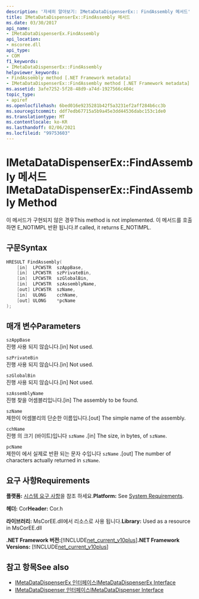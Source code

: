 ```yaml
---
description: '자세히 알아보기: IMetaDataDispenserEx:: FindAssembly 메서드'
title: IMetaDataDispenserEx::FindAssembly 메서드
ms.date: 03/30/2017
api_name:
- IMetaDataDispenserEx.FindAssembly
api_location:
- mscoree.dll
api_type:
- COM
f1_keywords:
- IMetaDataDispenserEx::FindAssembly
helpviewer_keywords:
- FindAssembly method [.NET Framework metadata]
- IMetaDataDispenserEx::FindAssembly method [.NET Framework metadata]
ms.assetid: 3afe7252-5f28-48d9-a74d-1927566c404c
topic_type:
- apiref
ms.openlocfilehash: 6bed016e9235281b42f5a3231ef2aff284b6cc3b
ms.sourcegitcommit: ddf7edb67715a5b9a45e3dd44536dabc153c1de0
ms.translationtype: MT
ms.contentlocale: ko-KR
ms.lasthandoff: 02/06/2021
ms.locfileid: "99753603"
---
```

# <a name="imetadatadispenserexfindassembly-method"></a><span data-ttu-id="4f547-103">IMetaDataDispenserEx::FindAssembly 메서드</span><span class="sxs-lookup"><span data-stu-id="4f547-103">IMetaDataDispenserEx::FindAssembly Method</span></span>

<span data-ttu-id="4f547-104">이 메서드가 구현되지 않은 경우</span><span class="sxs-lookup"><span data-stu-id="4f547-104">This method is not implemented.</span></span> <span data-ttu-id="4f547-105">이 메서드를 호출 하면 E_NOTIMPL 반환 됩니다.</span><span class="sxs-lookup"><span data-stu-id="4f547-105">If called, it returns E_NOTIMPL.</span></span>  
  
## <a name="syntax"></a><span data-ttu-id="4f547-106">구문</span><span class="sxs-lookup"><span data-stu-id="4f547-106">Syntax</span></span>  
  
```cpp  
HRESULT FindAssembly(  
    [in]  LPCWSTR  szAppBase,  
    [in]  LPCWSTR  szPrivateBin,  
    [in]  LPCWSTR  szGlobalBin,  
    [in]  LPCWSTR  szAssemblyName,  
    [out] LPCWSTR  szName,  
    [in]  ULONG    cchName,  
    [out] ULONG    *pcName  
);  
```  
  
## <a name="parameters"></a><span data-ttu-id="4f547-107">매개 변수</span><span class="sxs-lookup"><span data-stu-id="4f547-107">Parameters</span></span>  

 `szAppBase`  
 <span data-ttu-id="4f547-108">진행 사용 되지 않습니다.</span><span class="sxs-lookup"><span data-stu-id="4f547-108">[in] Not used.</span></span>  
  
 `szPrivateBin`  
 <span data-ttu-id="4f547-109">진행 사용 되지 않습니다.</span><span class="sxs-lookup"><span data-stu-id="4f547-109">[in] Not used.</span></span>  
  
 `szGlobalBin`  
 <span data-ttu-id="4f547-110">진행 사용 되지 않습니다.</span><span class="sxs-lookup"><span data-stu-id="4f547-110">[in] Not used.</span></span>  
  
 `szAssemblyName`  
 <span data-ttu-id="4f547-111">진행 찾을 어셈블리입니다.</span><span class="sxs-lookup"><span data-stu-id="4f547-111">[in] The assembly to be found.</span></span>  
  
 `szName`  
 <span data-ttu-id="4f547-112">제한이 어셈블리의 단순한 이름입니다.</span><span class="sxs-lookup"><span data-stu-id="4f547-112">[out] The simple name of the assembly.</span></span>  
  
 `cchName`  
 <span data-ttu-id="4f547-113">진행 의 크기 (바이트)입니다 `szName` .</span><span class="sxs-lookup"><span data-stu-id="4f547-113">[in] The size, in bytes, of `szName`.</span></span>  
  
 `pcName`  
 <span data-ttu-id="4f547-114">제한이 에서 실제로 반환 되는 문자 수입니다 `szName` .</span><span class="sxs-lookup"><span data-stu-id="4f547-114">[out] The number of characters actually returned in `szName`.</span></span>  
  
## <a name="requirements"></a><span data-ttu-id="4f547-115">요구 사항</span><span class="sxs-lookup"><span data-stu-id="4f547-115">Requirements</span></span>  

 <span data-ttu-id="4f547-116">**플랫폼:** [시스템 요구 사항](../../get-started/system-requirements.md)을 참조 하세요.</span><span class="sxs-lookup"><span data-stu-id="4f547-116">**Platform:** See [System Requirements](../../get-started/system-requirements.md).</span></span>  
  
 <span data-ttu-id="4f547-117">**헤더:** Cor</span><span class="sxs-lookup"><span data-stu-id="4f547-117">**Header:** Cor.h</span></span>  
  
 <span data-ttu-id="4f547-118">**라이브러리:** MsCorEE.dll에서 리소스로 사용 됩니다.</span><span class="sxs-lookup"><span data-stu-id="4f547-118">**Library:** Used as a resource in MsCorEE.dll</span></span>  
  
 <span data-ttu-id="4f547-119">**.NET Framework 버전:**[!INCLUDE[net_current_v10plus](../../../../includes/net-current-v10plus-md.md)]</span><span class="sxs-lookup"><span data-stu-id="4f547-119">**.NET Framework Versions:** [!INCLUDE[net_current_v10plus](../../../../includes/net-current-v10plus-md.md)]</span></span>  
  
## <a name="see-also"></a><span data-ttu-id="4f547-120">참고 항목</span><span class="sxs-lookup"><span data-stu-id="4f547-120">See also</span></span>

- [<span data-ttu-id="4f547-121">IMetaDataDispenserEx 인터페이스</span><span class="sxs-lookup"><span data-stu-id="4f547-121">IMetaDataDispenserEx Interface</span></span>](imetadatadispenserex-interface.md)
- [<span data-ttu-id="4f547-122">IMetaDataDispenser 인터페이스</span><span class="sxs-lookup"><span data-stu-id="4f547-122">IMetaDataDispenser Interface</span></span>](imetadatadispenser-interface.md)
